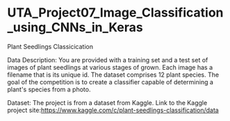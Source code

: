 # UTA_Project07_Image_Classification_using_CNNs_in_Keras
Plant Seedlings Classicication

Data Description:
You are provided with a training set and a test set of images of plant seedlings at various stages of grown.
Each image has a filename that is its unique id.
The dataset comprises 12 plant species.
The goal of the competition is to create a classifier capable of determining a plant's species from a photo.

Dataset:
The project is from a dataset from Kaggle.
Link to the Kaggle project site:https://www.kaggle.com/c/plant-seedlings-classification/data
